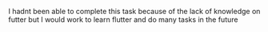 I hadnt been able to complete this task because of the lack of knowledge on futter but I would work to learn flutter and do many tasks in the future
